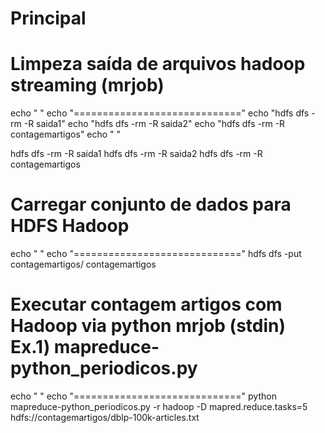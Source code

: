 # Principal
#  Limpeza saída de arquivos hadoop streaming (mrjob)
echo " "
echo "============================="
echo "hdfs dfs -rm -R saida1"
echo "hdfs dfs -rm -R saida2"
echo "hdfs dfs -rm -R contagemartigos"
echo " "

hdfs dfs -rm -R saida1
hdfs dfs -rm -R saida2
hdfs dfs -rm -R contagemartigos

# Carregar conjunto de dados para HDFS Hadoop
echo " "
echo "============================="
hdfs dfs -put contagemartigos/<dblp-100k-articles> contagemartigos

# Executar contagem artigos com Hadoop via python mrjob (stdin) Ex.1) mapreduce-python_periodicos.py 
echo " "
echo "============================="
python mapreduce-python_periodicos.py -r hadoop -D mapred.reduce.tasks=5  hdfs://contagemartigos/dblp-100k-articles.txt
